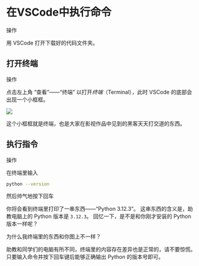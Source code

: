 # 在VSCode中执行命令

操作

用 VSCode 打开下载好的代码文件夹。

## 打开终端 <a href="#da-kai-zhong-duan" id="da-kai-zhong-duan"></a>

操作

点击左上角 “查看”——“终端” 以打&#x5F00;_&#x7EC8;端_（Terminal），此时 VSCode 的底部会出现一个小框框。

![](https://sicp.pascal-lab.net/2024/labs/lab00/images/vscode_terminal.png)

这个小框框就是终端，也是大家在影视作品中见到的黑客天天打交道的东西。

## 执行指令 <a href="#zhi-xing-zhi-ling" id="zhi-xing-zhi-ling"></a>

操作

在终端里输入

```bash
python --version
```

然后帅气地按下回车

你将会看到终端里打印了一串东西——“Python 3.12.3”。 这串东西的含义是，助教电脑上的 Python 版本是 `3.12.3`。 回忆一下，是不是和你刚才安装的 Python 版本一样呢？

为什么我终端里的东西和你图上不一样？

助教和同学们的电脑有所不同，终端里的内容存在差异也是正常的，请不要惊慌。 只要输入命令并按下回车键后能够正确输出 Python 的版本号即可。
